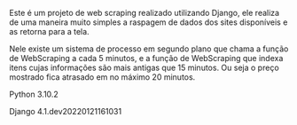Este é um projeto de web scraping realizado utilizando Django, ele realiza de uma maneira muito simples a raspagem de dados dos sites disponíveis e as retorna para a tela.

Nele existe um sistema de processo em segundo plano que chama a função de WebScraping a cada 5 minutos, e a função de WebScraping que indexa itens cujas informações são mais antigas que 15 minutos. Ou seja o preço mostrado fica atrasado em no máximo 20 minutos.

Python 3.10.2               

Django 4.1.dev20220121161031
